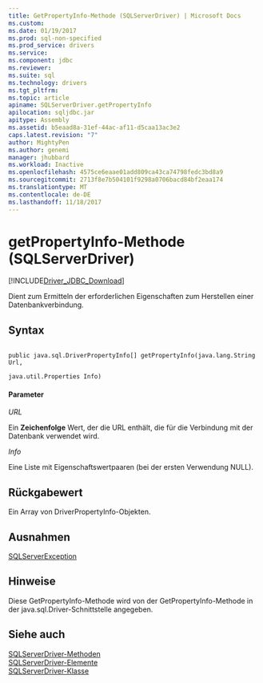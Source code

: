 ```yaml
---
title: GetPropertyInfo-Methode (SQLServerDriver) | Microsoft Docs
ms.custom: 
ms.date: 01/19/2017
ms.prod: sql-non-specified
ms.prod_service: drivers
ms.service: 
ms.component: jdbc
ms.reviewer: 
ms.suite: sql
ms.technology: drivers
ms.tgt_pltfrm: 
ms.topic: article
apiname: SQLServerDriver.getPropertyInfo
apilocation: sqljdbc.jar
apitype: Assembly
ms.assetid: b5eaad8a-31ef-44ac-af11-d5caa13ac3e2
caps.latest.revision: "7"
author: MightyPen
ms.author: genemi
manager: jhubbard
ms.workload: Inactive
ms.openlocfilehash: 4575ce6eaae01add809ca43ca74798fedc3bd8a9
ms.sourcegitcommit: 2713f8e7b504101f9298a0706bacd84bf2eaa174
ms.translationtype: MT
ms.contentlocale: de-DE
ms.lasthandoff: 11/18/2017
---
```

# <a name="getpropertyinfo-method-sqlserverdriver"></a>getPropertyInfo-Methode (SQLServerDriver)
[!INCLUDE[Driver_JDBC_Download](../../../includes/driver_jdbc_download.md)]

  Dient zum Ermitteln der erforderlichen Eigenschaften zum Herstellen einer Datenbankverbindung.  
  
## <a name="syntax"></a>Syntax  
  
```  
  
public java.sql.DriverPropertyInfo[] getPropertyInfo(java.lang.String Url,  
                                                     java.util.Properties Info)  
```  
  
#### <a name="parameters"></a>Parameter  
 *URL*  
  
 Ein **Zeichenfolge** Wert, der die URL enthält, die für die Verbindung mit der Datenbank verwendet wird.  
  
 *Info*  
  
 Eine Liste mit Eigenschaftswertpaaren (bei der ersten Verwendung NULL).  
  
## <a name="return-value"></a>Rückgabewert  
 Ein Array von DriverPropertyInfo-Objekten.  
  
## <a name="exceptions"></a>Ausnahmen  
 [SQLServerException](../../../connect/jdbc/reference/sqlserverexception-class.md)  
  
## <a name="remarks"></a>Hinweise  
 Diese GetPropertyInfo-Methode wird von der GetPropertyInfo-Methode in der java.sql.Driver-Schnittstelle angegeben.  
  
## <a name="see-also"></a>Siehe auch  
 [SQLServerDriver-Methoden](../../../connect/jdbc/reference/sqlserverdriver-methods.md)   
 [SQLServerDriver-Elemente](../../../connect/jdbc/reference/sqlserverdriver-members.md)   
 [SQLServerDriver-Klasse](../../../connect/jdbc/reference/sqlserverdriver-class.md)  
  
  
